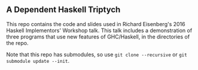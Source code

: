 A Dependent Haskell Triptych
----------------------------

This repo contains the code and slides used in Richard Eisenberg's
2016 Haskell Implementors' Workshop talk. This talk includes a
demonstration of three programs that use new features of GHC/Haskell,
in the directories of the repo.

Note that this repo has submodules, so use `git clone --recursive` or
`git submodule update --init`.
